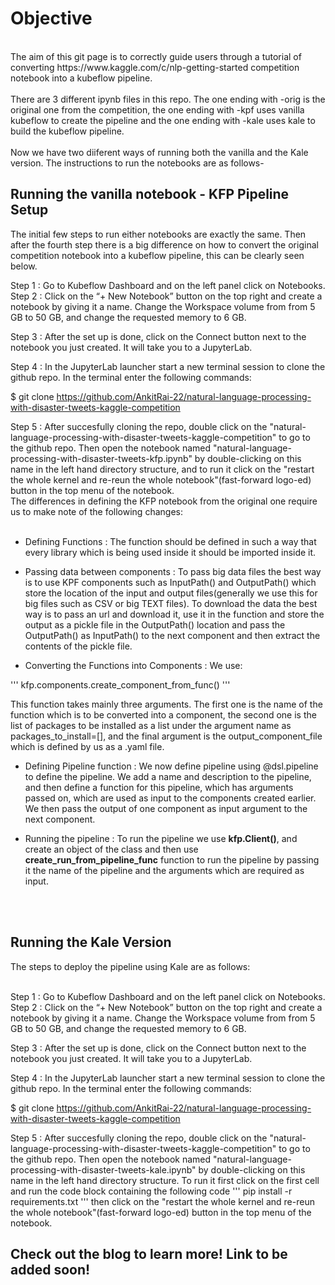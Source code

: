 # Objective
<br>
The aim of this git page is to correctly guide users through a tutorial of converting https://www.kaggle.com/c/nlp-getting-started competition notebook into a kubeflow pipeline.<br><br> 
There are 3 different ipynb files in this repo. The one ending with -orig is the original one from the competition, the one ending with -kpf uses vanilla kubeflow to create the pipeline and the one ending with -kale uses kale to build the kubeflow pipeline. <br>
<br>
Now we have two diiferent ways of running both the vanilla and the Kale version. The instructions to run the notebooks are as follows-

## Running the vanilla notebook - KFP Pipeline Setup

The initial few steps to run either notebooks are exactly the same. Then after the fourth step there is a big difference on how to convert the original competition notebook into a kubeflow pipeline, this can be clearly seen below. <br>

Step 1 : Go to Kubeflow Dashboard and on the left panel click on Notebooks.
<br>
Step 2 : Click on the “+ New Notebook” button on the top right and create a notebook by giving it a name. Change the Workspace volume from from 5 GB to 50 GB, and change the requested memory to 6 GB.

Step 3 : After the set up is done, click on the Connect button next to the notebook you just created. It will take you to a JupyterLab.


Step 4 : In the JupyterLab launcher start a new terminal session to clone the github repo. In the terminal enter the following commands:

 $ git clone https://github.com/AnkitRai-22/natural-language-processing-with-disaster-tweets-kaggle-competition 

Step 5 : After succesfully cloning the repo, double click on the "natural-language-processing-with-disaster-tweets-kaggle-competition" to go to the github repo. Then open the notebook named "natural-language-processing-with-disaster-tweets-kfp.ipynb" by double-clicking on this name in the left hand directory structure, and to run it click on the "restart the whole kernel and re-reun the whole notebook"(fast-forward logo-ed) button in the top menu of the notebook.
<br>
The differences in defining the KFP notebook from the original one require us to make note of the following changes: <br> <br>

 - Defining Functions : The function should be defined in such a way that every library which is being used inside it should be imported inside it. 

 - Passing data between components :  To pass big data files the best way is to use KPF components such as InputPath() and OutputPath() which store the location of the input and output files(generally we use this for big files such as CSV or big TEXT files). To download the data the best way is to pass an url and download it, use it in the function and store the output as a pickle file in the OutputPath() location and pass the OutputPath() as InputPath() to the next component and then extract the contents of the pickle file.

 - Converting the Functions into Components : We use: 

'''
kfp.components.create_component_from_func()
'''

This function takes mainly three arguments. The first one is the name of the function which is to be converted into a component, the second one is the list of packages to be installed as a list under the argument name as packages_to_install=[], and the final argument is the output_component_file which is defined by us as a .yaml file.


 - Defining Pipeline function : We now define pipeline using @dsl.pipeline to define the pipeline. We add a name and description to the pipeline, and then define a function for this pipeline, which has arguments passed on, which are used as input to the components created earlier. We then pass the output of one component as input argument to the next component. 


 - Running the pipeline : To run the pipeline we use **kfp.Client()**, and create an object of the class and then use **create_run_from_pipeline_func** function to run the pipeline by passing it the name of the pipeline and the arguments which are required as input.


<br><br>

## Running the Kale Version

The steps to deploy the pipeline using Kale are as follows:<br><br>

Step 1 : Go to Kubeflow Dashboard and on the left panel click on Notebooks.
<br>
Step 2 : Click on the “+ New Notebook” button on the top right and create a notebook by giving it a name. Change the Workspace volume from from 5 GB to 50 GB, and change the requested memory to 6 GB.

Step 3 : After the set up is done, click on the Connect button next to the notebook you just created. It will take you to a JupyterLab.


Step 4 : In the JupyterLab launcher start a new terminal session to clone the github repo. In the terminal enter the following commands:

$ git clone https://github.com/AnkitRai-22/natural-language-processing-with-disaster-tweets-kaggle-competition

Step 5 : After succesfully cloning the repo, double click on the "natural-language-processing-with-disaster-tweets-kaggle-competition" to go to the github repo. Then open the notebook named "natural-language-processing-with-disaster-tweets-kale.ipynb" by double-clicking on this name in the left hand directory structure. To run it first click on the first cell and run the code block containing the following code 
''' pip install -r requirements.txt '''
then click on the "restart the whole kernel and re-reun the whole notebook"(fast-forward logo-ed) button in the top menu of the notebook.


## Check out the blog to learn more! Link to be added soon!
